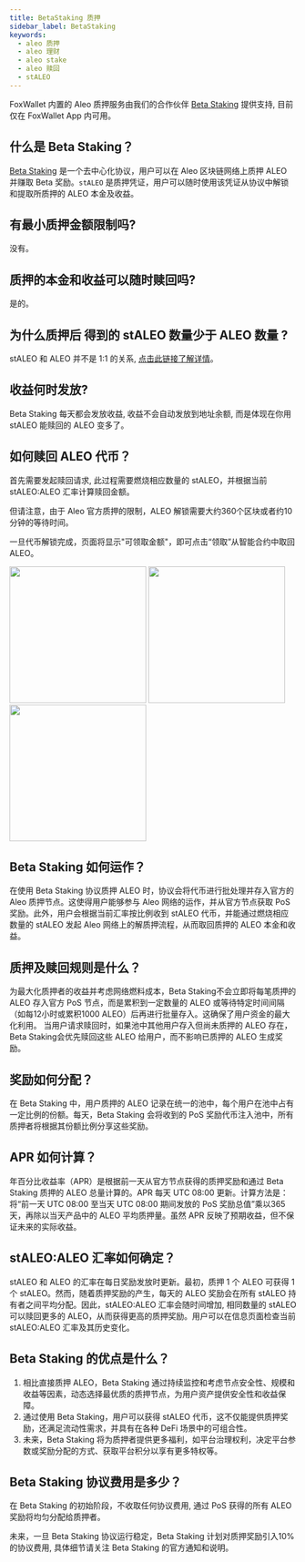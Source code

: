 ```yaml
---
title: BetaStaking 质押
sidebar_label: BetaStaking
keywords:
  - aleo 质押
  - aleo 理财
  - aleo stake
  - aleo 赎回
  - stALEO
---
```


FoxWallet 内置的 Aleo 质押服务由我们的合作伙伴 [Beta Staking](https://betastaking.com/) 提供支持, 目前仅在 FoxWallet App 内可用。

## 什么是 Beta Staking？
[Beta Staking](https://betastaking.com/) 是一个去中心化协议，用户可以在 Aleo 区块链网络上质押 ALEO 并赚取 Beta 奖励。`stALEO` 是质押凭证，用户可以随时使用该凭证从协议中解锁和提取所质押的 ALEO 本金及收益。

## 有最小质押金额限制吗?
没有。

## 质押的本金和收益可以随时赎回吗?
是的。

## 为什么质押后 得到的 stALEO 数量少于 ALEO 数量 ?
stALEO 和 ALEO 并不是 1:1 的关系, [点击此链接了解详情](#staleoaleo-汇率如何确定)。

## 收益何时发放?
Beta Staking 每天都会发放收益, 收益不会自动发放到地址余额, 而是体现在你用 stALEO 能赎回的 ALEO 变多了。

## 如何赎回 ALEO 代币？
首先需要发起赎回请求, 此过程需要燃烧相应数量的 stALEO，并根据当前 stALEO:ALEO 汇率计算赎回金额。 

但请注意，由于 Aleo 官方质押的限制，ALEO 解锁需要大约360个区块或者约10分钟的等待时间。

一旦代币解锁完成，页面将显示"可领取金额"，即可点击“领取”从智能合约中取回 ALEO。  

<img src="/img/docs/betastaking/unstake-zh.webp" width="240" /> <img src="/img/docs/betastaking/unstake-req-zh.webp" width="240" /> <img src="/img/docs/betastaking/unstake-claim-zh.webp" width="240" />

## Beta Staking 如何运作？
在使用 Beta Staking 协议质押 ALEO 时，协议会将代币进行批处理并存入官方的 Aleo 质押节点。这使得用户能够参与 Aleo 网络的运作，并从官方节点获取 PoS 奖励。此外，用户会根据当前汇率按比例收到 stALEO 代币，并能通过燃烧相应数量的 stALEO 发起 Aleo 网络上的解质押流程，从而取回质押的 ALEO 本金和收益。

## 质押及赎回规则是什么？
为最大化质押者的收益并考虑网络燃料成本，Beta Staking不会立即将每笔质押的 ALEO 存入官方 PoS 节点，而是累积到一定数量的 ALEO 或等待特定时间间隔（如每12小时或累积1000 ALEO）后再进行批量存入。这确保了用户资金的最大化利用。
当用户请求赎回时，如果池中其他用户存入但尚未质押的 ALEO 存在，Beta Staking会优先赎回这些 ALEO 给用户，而不影响已质押的 ALEO 生成奖励。

## 奖励如何分配？
在 Beta Staking 中，用户质押的 ALEO 记录在统一的池中，每个用户在池中占有一定比例的份额。每天，Beta Staking 会将收到的 PoS 奖励代币注入池中，所有质押者将根据其份额比例分享这些奖励。

## APR 如何计算？
年百分比收益率（APR）是根据前一天从官方节点获得的质押奖励和通过 Beta Staking 质押的 ALEO 总量计算的。APR 每天 UTC 08:00 更新。计算方法是：将“前一天 UTC 08:00 至当天 UTC 08:00 期间发放的 PoS 奖励总值”乘以365天，再除以当天产品中的 ALEO 平均质押量。虽然 APR 反映了预期收益，但不保证未来的实际收益。

## stALEO:ALEO 汇率如何确定？
stALEO 和 ALEO 的汇率在每日奖励发放时更新。最初，质押 1 个 ALEO 可获得 1 个 stALEO。然而，随着质押奖励的产生，每天的 ALEO 奖励会在所有 stALEO 持有者之间平均分配。因此，stALEO:ALEO 汇率会随时间增加, 相同数量的 stALEO 可以赎回更多的 ALEO，从而获得更高的质押奖励。用户可以在信息页面检查当前 stALEO:ALEO 汇率及其历史变化。

## Beta Staking 的优点是什么？
1. 相比直接质押 ALEO，Beta Staking 通过持续监控和考虑节点安全性、规模和收益等因素，动态选择最优质的质押节点，为用户资产提供安全性和收益保障。
2. 通过使用 Beta Staking，用户可以获得 stALEO 代币，这不仅能提供质押奖励，还满足流动性需求，并具有在各种 DeFi 场景中的可组合性。
3. 未来，Beta Staking 将为质押者提供更多福利，如平台治理权利，决定平台参数或奖励分配的方式、获取平台积分以享有更多特权等。

## Beta Staking 协议费用是多少？
在 Beta Staking 的初始阶段，不收取任何协议费用, 通过 PoS 获得的所有 ALEO 奖励将均匀分配给质押者。  

未来，一旦 Beta Staking 协议运行稳定，Beta Staking 计划对质押奖励引入10%的协议费用, 具体细节请关注 Beta Staking 的官方通知和说明。